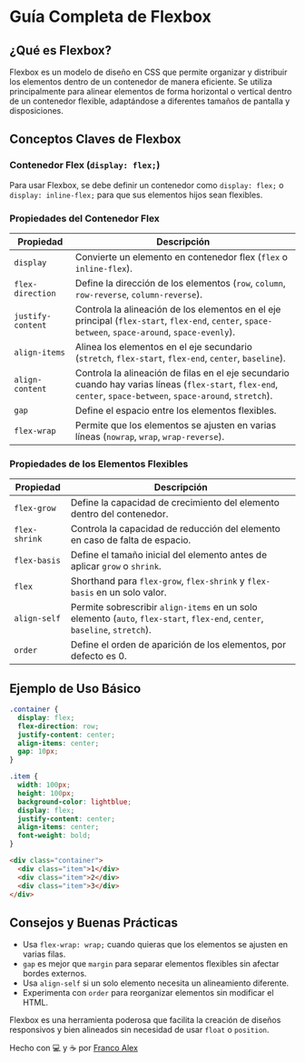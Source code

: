 # Guía Completa de Flexbox

## ¿Qué es Flexbox?

Flexbox es un modelo de diseño en CSS que permite organizar y distribuir los elementos dentro de un contenedor de manera eficiente. Se utiliza principalmente para alinear elementos de forma horizontal o vertical dentro de un contenedor flexible, adaptándose a diferentes tamaños de pantalla y disposiciones.

## Conceptos Claves de Flexbox

### Contenedor Flex (`display: flex;`)

Para usar Flexbox, se debe definir un contenedor como `display: flex;` o `display: inline-flex;` para que sus elementos hijos sean flexibles.

### Propiedades del Contenedor Flex

| Propiedad         | Descripción                                                                                                                                                     |
| ----------------- | --------------------------------------------------------------------------------------------------------------------------------------------------------------- |
| `display`         | Convierte un elemento en contenedor flex (`flex` o `inline-flex`).                                                                                              |
| `flex-direction`  | Define la dirección de los elementos (`row`, `column`, `row-reverse`, `column-reverse`).                                                                        |
| `justify-content` | Controla la alineación de los elementos en el eje principal (`flex-start`, `flex-end`, `center`, `space-between`, `space-around`, `space-evenly`).              |
| `align-items`     | Alinea los elementos en el eje secundario (`stretch`, `flex-start`, `flex-end`, `center`, `baseline`).                                                          |
| `align-content`   | Controla la alineación de filas en el eje secundario cuando hay varias líneas (`flex-start`, `flex-end`, `center`, `space-between`, `space-around`, `stretch`). |
| `gap`             | Define el espacio entre los elementos flexibles.                                                                                                                |
| `flex-wrap`       | Permite que los elementos se ajusten en varias líneas (`nowrap`, `wrap`, `wrap-reverse`).                                                                       |

### Propiedades de los Elementos Flexibles

| Propiedad     | Descripción                                                                                                                 |
| ------------- | --------------------------------------------------------------------------------------------------------------------------- |
| `flex-grow`   | Define la capacidad de crecimiento del elemento dentro del contenedor.                                                      |
| `flex-shrink` | Controla la capacidad de reducción del elemento en caso de falta de espacio.                                                |
| `flex-basis`  | Define el tamaño inicial del elemento antes de aplicar `grow` o `shrink`.                                                   |
| `flex`        | Shorthand para `flex-grow`, `flex-shrink` y `flex-basis` en un solo valor.                                                  |
| `align-self`  | Permite sobrescribir `align-items` en un solo elemento (`auto`, `flex-start`, `flex-end`, `center`, `baseline`, `stretch`). |
| `order`       | Define el orden de aparición de los elementos, por defecto es 0.                                                            |

## Ejemplo de Uso Básico

```css
.container {
  display: flex;
  flex-direction: row;
  justify-content: center;
  align-items: center;
  gap: 10px;
}

.item {
  width: 100px;
  height: 100px;
  background-color: lightblue;
  display: flex;
  justify-content: center;
  align-items: center;
  font-weight: bold;
}
```

```html
<div class="container">
  <div class="item">1</div>
  <div class="item">2</div>
  <div class="item">3</div>
</div>
```

## Consejos y Buenas Prácticas

- Usa `flex-wrap: wrap;` cuando quieras que los elementos se ajusten en varias filas.
- `gap` es mejor que `margin` para separar elementos flexibles sin afectar bordes externos.
- Usa `align-self` si un solo elemento necesita un alineamiento diferente.
- Experimenta con `order` para reorganizar elementos sin modificar el HTML.

Flexbox es una herramienta poderosa que facilita la creación de diseños responsivos y bien alineados sin necesidad de usar `float` o `position`.

Hecho con 💻 y ☕ por [Franco Alex](https://github.com/Francovg18)
